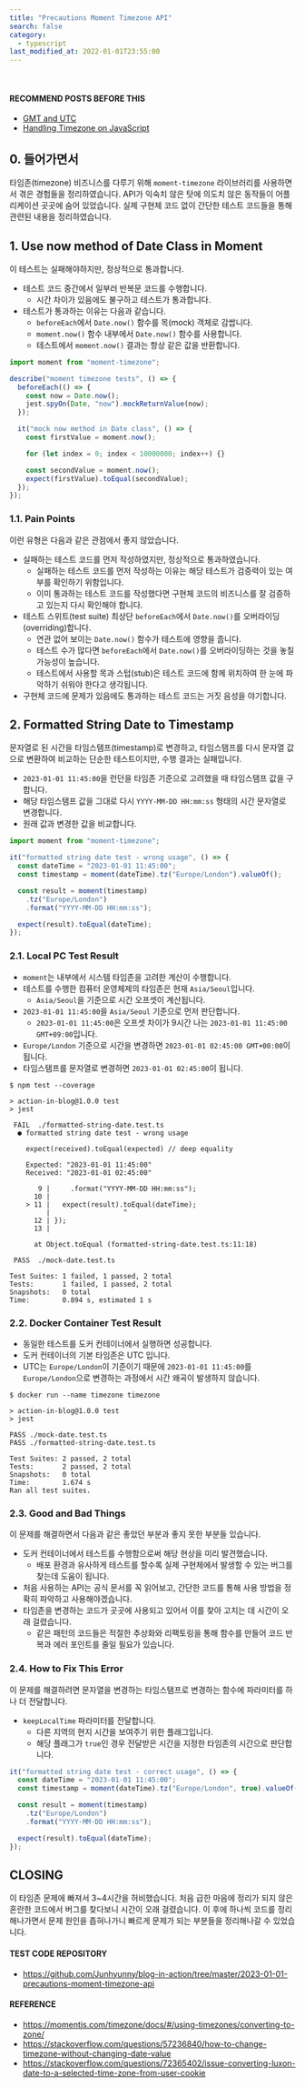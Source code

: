 ```yaml
---
title: "Precautions Moment Timezone API"
search: false
category:
  - typescript
last_modified_at: 2022-01-01T23:55:00
---
```


<br/>

#### RECOMMEND POSTS BEFORE THIS

* [GMT and UTC][gmt-and-utc-link]
* [Handling Timezone on JavaScript][handling-timezone-on-javascript-link]

## 0. 들어가면서

타임존(timezone) 비즈니스를 다루기 위해 `moment-timezone` 라이브러리를 사용하면서 겪은 경험들을 정리하였습니다. 
API가 익숙치 않은 탓에 의도치 않은 동작들이 어플리케이션 곳곳에 숨어 있었습니다. 
실제 구현체 코드 없이 간단한 테스트 코드들을 통해 관련된 내용을 정리하였습니다.

## 1. Use now method of Date Class in Moment

이 테스트는 실패해야하지만, 정상적으로 통과합니다.

* 테스트 코드 중간에서 일부러 반복문 코드를 수행합니다.
    * 시간 차이가 있음에도 불구하고 테스트가 통과합니다.
* 테스트가 통과하는 이유는 다음과 같습니다.
    * `beforeEach`에서 `Date.now()` 함수를 목(mock) 객체로 감쌉니다.
    * `moment.now()` 함수 내부에서 `Date.now()` 함수를 사용합니다.
    * 테스트에서 `moment.now()` 결과는 항상 같은 값을 반환합니다.

```ts
import moment from "moment-timezone";

describe("moment timezone tests", () => {
  beforeEach(() => {
    const now = Date.now();
    jest.spyOn(Date, "now").mockReturnValue(now);
  });

  it("mock now method in Date class", () => {
    const firstValue = moment.now();

    for (let index = 0; index < 10000000; index++) {}

    const secondValue = moment.now();
    expect(firstValue).toEqual(secondValue);
  });
});
```

### 1.1. Pain Points

이런 유형은 다음과 같은 관점에서 좋지 않았습니다. 

* 실패하는 테스트 코드를 먼저 작성하였지만, 정상적으로 통과하였습니다. 
    * 실패하는 테스트 코드를 먼저 작성하는 이유는 해당 테스트가 검증력이 있는 여부를 확인하기 위함입니다. 
    * 이미 통과하는 테스트 코드를 작성했다면 구현체 코드의 비즈니스를 잘 검증하고 있는지 다시 확인해야 합니다.
* 테스트 스위트(test suite) 최상단 `beforeEach`에서 `Date.now()`를 오버라이딩(overriding)합니다.
    * 연관 없어 보이는 `Date.now()` 함수가 테스트에 영향을 줍니다.
    * 테스트 수가 많다면 `beforeEach`에서 `Date.now()`를 오버라이딩하는 것을 놓칠 가능성이 높습니다.
    * 테스트에서 사용할 목과 스텁(stub)은 테스트 코드에 함께 위치하여 한 눈에 파악하기 쉬워야 한다고 생각됩니다.
* 구현체 코드에 문제가 있음에도 통과하는 테스트 코드는 거짓 음성을 야기합니다.

## 2. Formatted String Date to Timestamp

문자열로 된 시간을 타임스탬프(timestamp)로 변경하고, 타임스탬프를 다시 문자열 값으로 변환하여 비교하는 단순한 테스트이지만, 수행 결과는 실패입니다. 

* `2023-01-01 11:45:00`을 런던을 타임존 기준으로 고려했을 때 타임스탬프 값을 구합니다. 
* 해당 타임스탬프 값을 그대로 다시 `YYYY-MM-DD HH:mm:ss` 형태의 시간 문자열로 변경합니다.
* 원래 값과 변경한 값을 비교합니다.

```ts
import moment from "moment-timezone";

it("formatted string date test - wrong usage", () => {
  const dateTime = "2023-01-01 11:45:00";
  const timestamp = moment(dateTime).tz("Europe/London").valueOf();

  const result = moment(timestamp)
    .tz("Europe/London")
    .format("YYYY-MM-DD HH:mm:ss");

  expect(result).toEqual(dateTime);
});
```

### 2.1. Local PC Test Result

* `moment`는 내부에서 시스템 타임존을 고려한 계산이 수행합니다. 
* 테스트를 수행한 컴퓨터 운영체제의 타임존은 현재 `Asia/Seoul`입니다.
    * `Asia/Seoul`을 기준으로 시간 오프셋이 계산됩니다. 
* `2023-01-01 11:45:00`을 `Asia/Seoul` 기준으로 먼저 판단합니다.
    * `2023-01-01 11:45:00`은 오프셋 차이가 9시간 나는 `2023-01-01 11:45:00 GMT+09:00`입니다.
* `Europe/London` 기준으로 시간을 변경하면 `2023-01-01 02:45:00 GMT+00:00`이 됩니다.
* 타임스탬프를 문자열로 변경하면 `2023-01-01 02:45:00`이 됩니다.

```
$ npm test --coverage

> action-in-blog@1.0.0 test
> jest

 FAIL  ./formatted-string-date.test.ts
  ● formatted string date test - wrong usage

    expect(received).toEqual(expected) // deep equality

    Expected: "2023-01-01 11:45:00"
    Received: "2023-01-01 02:45:00"

       9 |     .format("YYYY-MM-DD HH:mm:ss");
      10 |
    > 11 |   expect(result).toEqual(dateTime);
         |                  ^
      12 | });
      13 |

      at Object.toEqual (formatted-string-date.test.ts:11:18)

 PASS  ./mock-date.test.ts

Test Suites: 1 failed, 1 passed, 2 total
Tests:       1 failed, 1 passed, 2 total
Snapshots:   0 total
Time:        0.894 s, estimated 1 s
```

### 2.2. Docker Container Test Result

* 동일한 테스트를 도커 컨테이너에서 실행하면 성공합니다.
* 도커 컨테이너의 기본 타임존은 UTC 입니다.
* UTC는 `Europe/London`이 기준이기 때문에 `2023-01-01 11:45:00`를 `Europe/London`으로 변경하는 과정에서 시간 왜곡이 발생하지 않습니다. 

```
$ docker run --name timezone timezone

> action-in-blog@1.0.0 test
> jest

PASS ./mock-date.test.ts
PASS ./formatted-string-date.test.ts

Test Suites: 2 passed, 2 total
Tests:       2 passed, 2 total
Snapshots:   0 total
Time:        1.674 s
Ran all test suites.
```

### 2.3. Good and Bad Things

이 문제를 해결하면서 다음과 같은 좋았던 부분과 좋지 못한 부분들 있습니다. 

* 도커 컨테이너에서 테스트를 수행함으로써 해당 현상을 미리 발견했습니다. 
    * 배포 환경과 유사하게 테스트를 할수록 실제 구현체에서 발생할 수 있는 버그를 찾는데 도움이 됩니다.
* 처음 사용하는 API는 공식 문서를 꼭 읽어보고, 간단한 코드를 통해 사용 방법을 정확히 파악하고 사용해야겠습니다. 
* 타임존을 변경하는 코드가 곳곳에 사용되고 있어서 이를 찾아 고치는 데 시간이 오래 걸렸습니다.
    * 같은 패턴의 코드들은 적절한 추상화와 리팩토링을 통해 함수를 만들어 코드 반복과 에러 포인트를 줄일 필요가 있습니다.

### 2.4. How to Fix This Error

이 문제를 해결하려면 문자열을 변경하는 타임스탬프로 변경하는 함수에 파라미터를 하나 더 전달합니다.

* `keepLocalTime` 파라미터를 전달합니다.
    * 다른 지역의 현지 시간을 보여주기 위한 플래그입니다.
    * 해당 플래그가 `true`인 경우 전달받은 시간을 지정한 타임존의 시간으로 판단합니다. 

```ts
it("formatted string date test - correct usage", () => {
  const dateTime = "2023-01-01 11:45:00";
  const timestamp = moment(dateTime).tz("Europe/London", true).valueOf();

  const result = moment(timestamp)
    .tz("Europe/London")
    .format("YYYY-MM-DD HH:mm:ss");

  expect(result).toEqual(dateTime);
});
```

## CLOSING

이 타임존 문제에 빠져서 3~4시간을 허비했습니다. 
처음 급한 마음에 정리가 되지 않은 혼란한 코드에서 버그를 찾다보니 시간이 오래 걸렸습니다. 
이 후에 하나씩 코드를 정리해나가면서 문제 원인을 좁혀나가니 빠르게 문제가 되는 부분들을 정리해나갈 수 있었습니다. 

#### TEST CODE REPOSITORY

* <https://github.com/Junhyunny/blog-in-action/tree/master/2023-01-01-precautions-moment-timezone-api>

#### REFERENCE

* <https://momentjs.com/timezone/docs/#/using-timezones/converting-to-zone/>
* <https://stackoverflow.com/questions/57236840/how-to-change-timezone-without-changing-date-value>
* <https://stackoverflow.com/questions/72365402/issue-converting-luxon-date-to-a-selected-time-zone-from-user-cookie>

[gmt-and-utc-link]: https://junhyunny.github.io/information/gmt-and-utc/
[handling-timezone-on-javascript-link]: https://junhyunny.github.io/javascript/handling-timezone-on-javascript/